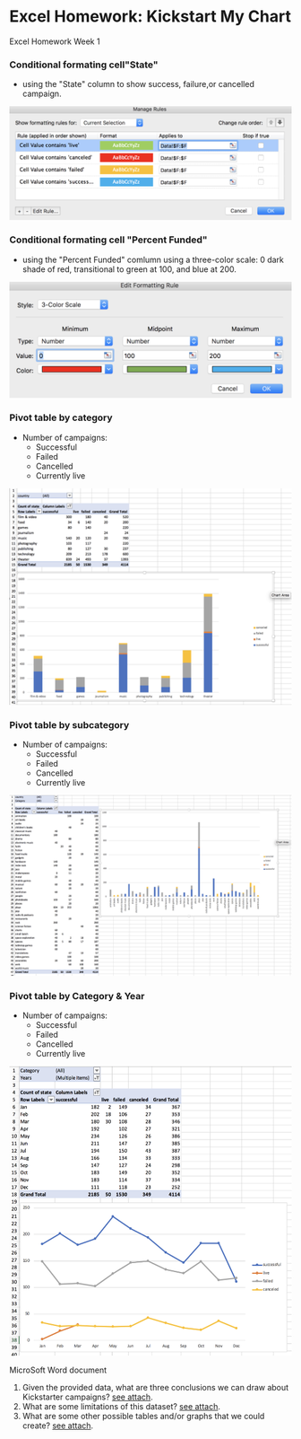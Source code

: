 # Excel Homework: Kickstart My Chart
Excel Homework Week 1

### Conditional formating cell"State"
* using the "State" column to show success, failure,or cancelled campaign. 

![state](image/stateFormatting.png)

### Conditional formating cell "Percent Funded"
* using the "Percent Funded" comlumn using a three-color scale: 0 dark shade of red, transitional to green at 100, and blue at 200.

![percent](image/percentFormatting.png)

### Pivot table by category 

* Number of campaigns: 
  * Successful
  * Failed
  * Cancelled
  * Currently live
  
![category](image/category.png)  

### Pivot table by subcategory 

* Number of campaigns: 
  * Successful
  * Failed
  * Cancelled
  * Currently live
  
![subcategory](image/subcategory.png)  

### Pivot table by Category & Year

* Number of campaigns: 
  * Successful
  * Failed
  * Cancelled
  * Currently live
  
![year](image/month.png)  

MicroSoft Word document
1. Given the provided data, what are three conclusions we can draw about Kickstarter campaigns? [see attach](https://github.com/GiovanniLeonardo/excel-challenge/blob/master/Excel%20Challenge.docx).
2. What are some limitations of this dataset? [see attach](https://github.com/GiovanniLeonardo/excel-challenge/blob/master/Excel%20Challenge.docx).
3. What are some other possible tables and/or graphs that we could create? [see attach](https://github.com/GiovanniLeonardo/excel-challenge/blob/master/Excel%20Challenge.docx).
